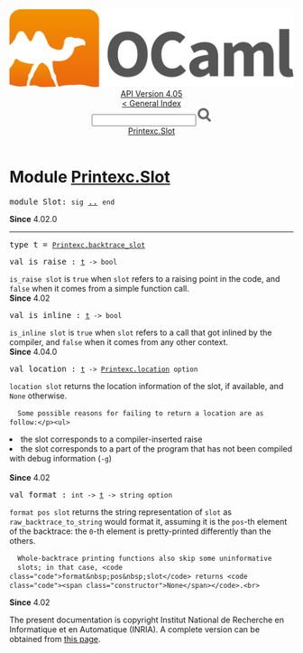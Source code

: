 <!-- ((! set title API !)) ((! set documentation !)) ((! set api !)) ((! set nobreadcrumb !)) -->
<div class="api"><header><nav class="toc brand"><a class="brand" href="https://ocaml.org/"><img src="colour-logo-gray.svg" class="svg" alt="OCaml"></a></nav><nav class="toc"><div class="toc_version"><a href="/docs" id="version-select">API Version 4.05</a></div><a href="index.html">&lt; General Index</a><div class="api_search"><input type="text" name="apisearch" id="api_search" oninput="mySearch(false);" onkeypress="this.oninput();" onclick="this.oninput();" onpaste="this.oninput();">
<img src="search_icon.svg" alt="Search" class="svg" onclick="mySearch(false)"></div>
<div id="search_results"></div><div class="toc_title"><a href="#top">Printexc.Slot</a></div><ul></ul></nav></header>

<h1>Module <a href="type_Printexc.Slot.html">Printexc.Slot</a></h1>

<pre><span class="keyword">module</span> Slot: <code class="code"><span class="keyword">sig</span></code> <a href="Printexc.Slot.html">..</a> <code class="code"><span class="keyword">end</span></code></pre><div class="info module top">
<b>Since</b> 4.02.0<br>
</div>
<hr width="100%">

<pre><span id="TYPEt"><span class="keyword">type</span> <code class="type"></code>t</span> = <code class="type"><a href="Printexc.html#TYPEbacktrace_slot">Printexc.backtrace_slot</a></code> </pre>


<pre><span id="VALis_raise"><span class="keyword">val</span> is_raise</span> : <code class="type"><a href="Printexc.Slot.html#TYPEt">t</a> -&gt; bool</code></pre><div class="info ">
<code class="code">is_raise&nbsp;slot</code> is <code class="code"><span class="keyword">true</span></code> when <code class="code">slot</code> refers to a raising
      point in the code, and <code class="code"><span class="keyword">false</span></code> when it comes from a simple
      function call.<br>
<b>Since</b> 4.02<br>
</div>

<pre><span id="VALis_inline"><span class="keyword">val</span> is_inline</span> : <code class="type"><a href="Printexc.Slot.html#TYPEt">t</a> -&gt; bool</code></pre><div class="info ">
<code class="code">is_inline&nbsp;slot</code> is <code class="code"><span class="keyword">true</span></code> when <code class="code">slot</code> refers to a call
      that got inlined by the compiler, and <code class="code"><span class="keyword">false</span></code> when it comes from
      any other context.<br>
<b>Since</b> 4.04.0<br>
</div>

<pre><span id="VALlocation"><span class="keyword">val</span> location</span> : <code class="type"><a href="Printexc.Slot.html#TYPEt">t</a> -&gt; <a href="Printexc.html#TYPElocation">Printexc.location</a> option</code></pre><div class="info ">
<code class="code">location&nbsp;slot</code> returns the location information of the slot,
      if available, and <code class="code"><span class="constructor">None</span></code> otherwise.
<p>

      Some possible reasons for failing to return a location are as follow:</p><ul>
<li>the slot corresponds to a compiler-inserted raise</li>
<li>the slot corresponds to a part of the program that has not been
      compiled with debug information (<code class="code">-g</code>)</li>
</ul>
<br>
<b>Since</b> 4.02<br>
</div>

<pre><span id="VALformat"><span class="keyword">val</span> format</span> : <code class="type">int -&gt; <a href="Printexc.Slot.html#TYPEt">t</a> -&gt; string option</code></pre><div class="info ">
<code class="code">format&nbsp;pos&nbsp;slot</code> returns the string representation of <code class="code">slot</code> as
      <code class="code">raw_backtrace_to_string</code> would format it, assuming it is the
      <code class="code">pos</code>-th element of the backtrace: the <code class="code">0</code>-th element is
      pretty-printed differently than the others.
<p>

      Whole-backtrace printing functions also skip some uninformative
      slots; in that case, <code class="code">format&nbsp;pos&nbsp;slot</code> returns <code class="code"><span class="constructor">None</span></code>.<br>
<b>Since</b> 4.02<br>
</p></div>
<div class="copyright">The present documentation is copyright Institut National de Recherche en Informatique et en Automatique (INRIA). A complete version can be obtained from <a href="http://caml.inria.fr/pub/docs/manual-ocaml/">this page</a>.</div></div>